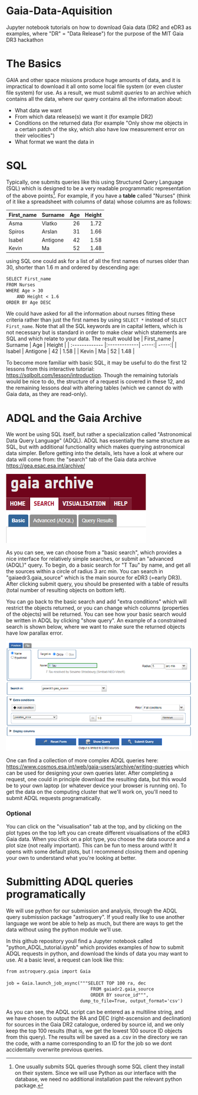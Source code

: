 # Gaia-Data-Aquisition
Jupyter notebook tutorials on how to download Gaia data (DR2 and eDR3 as examples, where "DR" = "Data Release") for the purpose of the MIT Gaia DR3 hackathon

# The Basics
GAIA and other space missions produce huge amounts of data, and it is impractical to download it all onto some local file system (or even cluster file system) for use. As a result, we must submit _queries_ to an archive which contains all the data, where our query contains all the information about:
- What data we want
- From which data release(s) we want it (for example DR2)
- Conditions on the returned data (for example "Only show me objects in a certain patch of the sky, which also have low measurement error on their velocities")
- What format we want the data in

# SQL
Typically, one submits queries like this using Structured Query Language (SQL) which is designed to be a very readable programmatic representation of the above points[^1]. For example, if you have a **table** called "Nurses" (think of it like a spreadsheet with columns of data) whose columns are  as follows:

| First_name        | Surname           | Age  | Height |
| :------------- |:-------------| -----:| -----:|
| Asma     | Vlatko | 26 |  1.72 |
| Spiros | Arslan      |    31 | 1.66 |
| Isabel      | Antigone      |   42 | 1.58 | 
| Kevin    | Ma         |  52 | 1.48  |


using SQL one could ask for a list of all the first names of nurses older than 30, shorter than 1.6 m and ordered by descending age:
```
SELECT First_name
FROM Nurses
WHERE Age > 30
    AND Height < 1.6
ORDER BY Age DESC
```
We could have asked for all the information about nurses fitting these criteria rather than just the first names by using `SELECT *` instead of `SELECT First_name`. Note that all the SQL keywords are in capital letters, which is not necessary but is standard in order to make clear which statements are SQL and which relate to your data. The result would be
| First_name        | Surname           | Age  | Height |
| :------------- |:-------------| -----:| -----:|
| Isabel      | Antigone      |   42 | 1.58 | 
| Kevin    | Ma         |  52 | 1.48  |

To become more familiar with basic SQL, it may be useful to do the first 12 lessons from this interactive tutorial: https://sqlbolt.com/lesson/introduction.
Though the remaining tutorials would be nice to do, the structure of a request is covered in these 12, and the remaining lessons deal with altering tables (which we cannot do with Gaia data, as they are read-only).

[^1]: One usually submits SQL queries through some SQL client they install on their system. Since we will use Python as our interface with the database, we need no additional installation past the relevant python package.

# ADQL and the Gaia Archive
We wont be using SQL itself, but rather a specialization called "Astronomical Data Query Language" (ADQL). ADQL has essentially the same structure as SQL, but with additional functionality which makes querying astronomical data simpler. Before getting into the details, lets have a look at where our data will come from: the "search" tab of the Gaia data archive https://gea.esac.esa.int/archive/

![Image of Gaia data archive menu](https://github.com/CianMRoche/Gaia-Data-Aquisition/blob/4077223bcaf3048034557c70486296fe728dcc66/tutorial_images/archive_menu.png "Archive Menu")

As you can see, we can choose from a "basic search", which provides a nice interface for relatively simple searches, or submit an "advanced (ADQL)" query. To begin, do a basic search for "T Tau" by name, and get all the sources within a circle of radius 3 arc min. You can search in "gaiaedr3.gaia_source" which is the main source for eDR3 (=early DR3). After clicking submit query, you should be presented with a table of results (total number of resulting objects on bottom left). 

You can go back to the basic search and add "extra conditions" which will restrict the objects returned, or you can change which columns (properties of the objects) will be returned. You can see how your basic search would be written in ADQL by clicking "show query". An example of a constrained search is shown below, where we want to make sure the returned objects have low parallax error.

![Image of a constrained gaia data archive search](https://github.com/CianMRoche/Gaia-Data-Aquisition/blob/4077223bcaf3048034557c70486296fe728dcc66/tutorial_images/search_with_condition.png "Constrained Search")

One can find a collection of more complex ADQL queries here: https://www.cosmos.esa.int/web/gaia-users/archive/writing-queries which can be used for designing your own queries later. After completing a request, one could in principle download the resulting data, but this would be to your own laptop (or whatever device your browser is running on). To get the data on the computing cluster that we'll work on, you'll need to submit ADQL requests programatically.

### Optional
You can click on the "visualisation" tab at the top, and by clicking on the plot types on the top left you can create different visualisations of the eDR3 Gaia data. When you click on a plot type, you choose the data source and a plot size (not really important). This can be fun to mess around with! It opens with some default plots, but I recommend closing them and opening your own to understand what you're looking at better.

# Submitting ADQL queries programatically
We will use python for our submission and analysis, through the ADQL query submission package "astroquery". If youd really like to use another language we wont be able to help as much, but there are ways to get the data without using the python module we'll use.

In this github repository youll find a Jupyter notebook called "python_ADQL_tutorial.ipynb" which provides examples of how to submit ADQL requests in python, and download the kinds of data you may want to use. At a basic level, a request can look like this:
```
from astroquery.gaia import Gaia

job = Gaia.launch_job_async("""SELECT TOP 100 ra, dec
                                FROM gaiadr2.gaia_source 
                                ORDER BY source_id""",
                            dump_to_file=True, output_format='csv')
```

As you can see, the ADQL script can be entered as a multiline string, and we have chosen to output the RA and DEC (right-ascension and declination) for sources in the Gaia DR2 catalogue, ordered by source id, and we only keep the top 100 results (that is, we get the lowest 100 source ID objects from this query). The results will be saved as a .csv in the directory we ran the code, with a name corresponding to an ID for the job so we dont accidentally overwrite previous queries.
